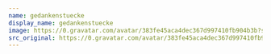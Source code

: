 ```yaml
---
name: gedankenstuecke
display_name: gedankenstuecke
image: https://0.gravatar.com/avatar/383fe45aca4dec367d997410fb904b3b?s=144&amp;d=https%3A%2F%2F0.gravatar.com%2Favatar%2Fad516503a11cd5ca435acc9bb6523536%3Fs%3D48&amp;r=G
src_original: https://0.gravatar.com/avatar/383fe45aca4dec367d997410fb904b3b?s=48&amp;d=https%3A%2F%2F0.gravatar.com%2Favatar%2Fad516503a11cd5ca435acc9bb6523536%3Fs%3D48&amp;r=G
---
```

